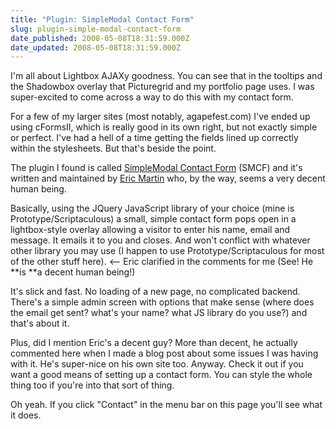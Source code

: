 ```yaml
---
title: "Plugin: SimpleModal Contact Form"
slug: plugin-simple-modal-contact-form
date_published: 2008-05-08T18:31:59.000Z
date_updated: 2008-05-08T18:31:59.000Z
---
```


I'm all about Lightbox AJAXy goodness. You can see that in the tooltips and the Shadowbox overlay that Picturegrid and my portfolio page uses. I was super-excited to come across a way to do this with my contact form.

For a few of my larger sites (most notably, agapefest.com) I've ended up using cFormsII, which is really good in its own right, but not exactly simple or perfect. I've had a hell of a time getting the fields lined up correctly within the stylesheets. But that's beside the point.

The plugin I found is called [SimpleModal Contact Form](http://www.ericmmartin.com/projects/smcf/) (SMCF) and it's written and maintained by [Eric Martin](http://www.ericmmartin.com) who, by the way, seems a very decent human being.

Basically, using the JQuery JavaScript library of your choice (mine is Prototype/Scriptaculous) a small, simple contact form pops open in a lightbox-style overlay allowing a visitor to enter his name, email and message. It emails it to you and closes. And won't conflict with whatever other library you may use (I happen to use Prototype/Scriptaculous for most of the other stuff here). <-- Eric clarified in the comments for me (See! He **is **a decent human being!)

It's slick and fast. No loading of a new page, no complicated backend. There's a simple admin screen with options that make sense (where does the email get sent? what's your name? what JS library do you use?) and that's about it.

Plus, did I mention Eric's a decent guy? More than decent, he actually commented here when I made a blog post about some issues I was having with it. He's super-nice on his own site too. Anyway. Check it out if you want a good means of setting up a contact form. You can style the whole thing too if you're into that sort of thing.

Oh yeah. If you click "Contact" in the menu bar on this page you'll see what it does.
